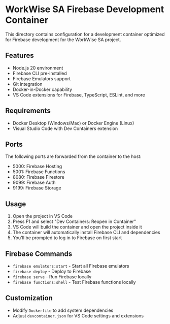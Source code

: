 # WorkWise SA Firebase Development Container

This directory contains configuration for a development container optimized for Firebase development for the WorkWise SA project.

## Features

- Node.js 20 environment
- Firebase CLI pre-installed
- Firebase Emulators support
- Git integration
- Docker-in-Docker capability
- VS Code extensions for Firebase, TypeScript, ESLint, and more

## Requirements

- Docker Desktop (Windows/Mac) or Docker Engine (Linux)
- Visual Studio Code with Dev Containers extension

## Ports

The following ports are forwarded from the container to the host:

- 5000: Firebase Hosting
- 5001: Firebase Functions
- 8080: Firebase Firestore
- 9099: Firebase Auth
- 9199: Firebase Storage

## Usage

1. Open the project in VS Code
2. Press F1 and select "Dev Containers: Reopen in Container"
3. VS Code will build the container and open the project inside it
4. The container will automatically install Firebase CLI and dependencies
5. You'll be prompted to log in to Firebase on first start

## Firebase Commands

- `firebase emulators:start` - Start all Firebase emulators
- `firebase deploy` - Deploy to Firebase
- `firebase serve` - Run Firebase locally
- `firebase functions:shell` - Test Firebase functions locally

## Customization

- Modify `Dockerfile` to add system dependencies
- Adjust `devcontainer.json` for VS Code settings and extensions
